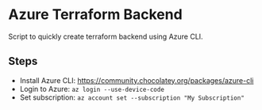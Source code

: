 # Azure Terraform Backend

Script to quickly create terraform backend using Azure CLI.

## Steps

- Install Azure CLI: https://community.chocolatey.org/packages/azure-cli
- Login to Azure: `az login --use-device-code`
- Set subscription: `az account set --subscription "My Subscription"`
